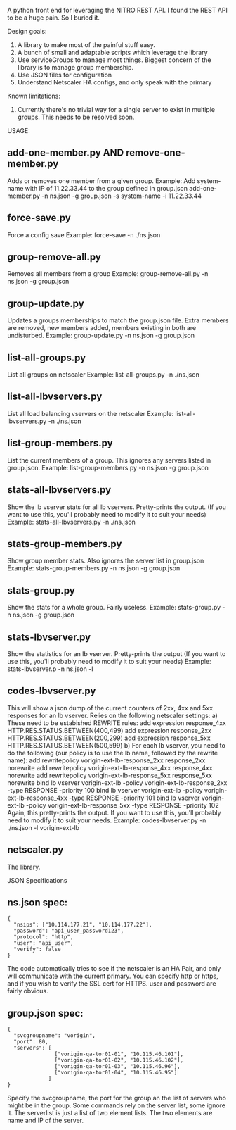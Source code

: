 A python front end for leveraging the NITRO REST API.
I found the REST API to be a huge pain.  So I buried it.

Design goals:
1. A library to make most of the painful stuff easy.
2. A bunch of small and adaptable scripts which leverage the library
3. Use serviceGroups to manage most things.  Biggest concern of the
   library is to manage group membership.  
4. Use JSON files for configuration
5. Understand Netscaler HA configs, and only speak with the primary

Known limitations:
1. Currently there's no trivial way for a single server to exist in
   multiple groups.  This needs to be resolved soon.

USAGE:
## add-one-member.py AND remove-one-member.py
Adds or removes one member from a given group.
Example: Add system-name with IP of 11.22.33.44 to the group defined in group.json
    add-one-member.py -n ns.json -g group.json -s system-name -i 11.22.33.44

## force-save.py
Force a config save
Example:
    force-save -n ./ns.json

## group-remove-all.py
Removes all members from a group
Example:
    group-remove-all.py -n ns.json -g group.json

## group-update.py
Updates a groups memberships to match the group.json file.  Extra
members are removed, new members added, members existing in both
are undisturbed.
Example:
    group-update.py -n ns.json -g group.json

## list-all-groups.py
List all groups on netscaler
Example:
    list-all-groups.py -n ./ns.json

## list-all-lbvservers.py
List all load balancing vservers on the netscaler
Example:
    list-all-lbvservers.py -n ./ns.json

## list-group-members.py
List the current members of a group.  This ignores any servers listed
in group.json.
Example:
    list-group-members.py -n ns.json -g group.json

## stats-all-lbvservers.py
Show the lb vserver stats for all lb vservers.  Pretty-prints the output.
(If you want to use this, you'll probably need to modify it to suit your
needs)
Example:
    stats-all-lbvservers.py -n ./ns.json

## stats-group-members.py
Show group member stats.  Also ignores the server list in
group.json
Example:
    stats-group-members.py -n ns.json -g group.json

## stats-group.py
Show the stats for a whole group.  Fairly useless.
Example:
    stats-group.py -n ns.json -g group.json

## stats-lbvserver.py
Show the statistics for an lb vserver.  Pretty-prints the output
(If you want to use this, you'll probably need to modify it to suit your
needs)
Example:
    stats-lbvserver.p -n ns.json -l <lb-vserver-name>

## codes-lbvserver.py
This will show a json dump of the current counters of 2xx, 4xx and 5xx
responses for an lb vserver.  Relies on the following netscaler settings:
a) These need to be estabished REWRITE rules:
    add expression response_4xx HTTP.RES.STATUS.BETWEEN(400,499)
    add expression response_2xx HTTP.RES.STATUS.BETWEEN(200,299)
    add expression response_5xx HTTP.RES.STATUS.BETWEEN(500,599)
b) For each lb vserver, you need to do the following (our policy is
to use the lb name, followed by the rewrite name):
    add rewritepolicy vorigin-ext-lb-response_2xx response_2xx norewrite
    add rewritepolicy vorigin-ext-lb-response_4xx response_4xx norewrite
    add rewritepolicy vorigin-ext-lb-response_5xx response_5xx norewrite
    bind lb vserver vorigin-ext-lb -policy vorigin-ext-lb-response_2xx -type RESPONSE -priority 100
    bind lb vserver vorigin-ext-lb -policy vorigin-ext-lb-response_4xx -type RESPONSE -priority 101
    bind lb vserver vorigin-ext-lb -policy vorigin-ext-lb-response_5xx -type RESPONSE -priority 102
Again, this pretty-prints the output. If you want to use this, you'll
probably need to modify it to suit your needs.
Example:
    codes-lbvserver.py -n ./ns.json -l vorigin-ext-lb

## netscaler.py
The library.

JSON Specifications

## ns.json spec:
    {
      "nsips": ["10.114.177.21", "10.114.177.22"],
      "password": "api_user_password123",
      "protocol": "http",
      "user": "api_user",
      "verify": false
    }

The code automatically tries to see if the netscaler is an HA Pair,
and only will communicate with the current primary.  You can specify
http or https, and if you wish to verify the SSL cert for HTTPS.
user and password are fairly obvious.

## group.json spec:
    {
      "svcgroupname": "vorigin",
      "port": 80,
      "servers": [
                   ["vorigin-qa-tor01-01", "10.115.46.101"],
                   ["vorigin-qa-tor01-02", "10.115.46.102"],
                   ["vorigin-qa-tor01-03", "10.115.46.96"],
                   ["vorigin-qa-tor01-04", "10.115.46.95"]
                 ]
    }

Specify the svcgroupname, the port for the group an the list of
servers who might be in the group.  Some commands rely on the
server list, some ignore it.  The serverlist is just a list of
two element lists.  The two elements are name and IP of the server.
